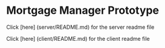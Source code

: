 Mortgage Manager Prototype
==========================

Click [here] (server/README.md) for the server readme file

Click [here] (client/README.md) for the client readme file